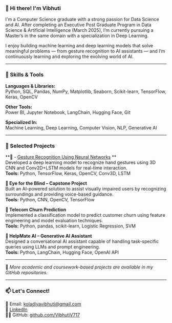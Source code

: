 ### 👋 Hi there! I'm Vibhuti

I'm a Computer Science graduate with a strong passion for Data Science and AI. After completing an Executive Post Graduate Program in Data Science & Artificial Intelligence (March 2025), I’m currently pursuing a Master’s in the same domain with a specialization in Deep Learning.

I enjoy building machine learning and deep learning models that solve meaningful problems — from gesture recognition to AI assistants — and I’m continuously learning and exploring the evolving world of AI.

---

### 🧠 Skills & Tools

**Languages & Libraries:**  
Python, SQL, Pandas, NumPy, Matplotlib, Seaborn, Scikit-learn, TensorFlow, Keras, OpenCV  

**Other Tools:**  
Power BI, Jupyter Notebook, LangChain, Hugging Face, Git  

**Specialized In:**  
Machine Learning, Deep Learning, Computer Vision, NLP, Generative AI

---

### 📂 Selected Projects

**🔹 - [Gesture Recognition Using Neural Networks](https://github.com/VibhutiV717/gesture-recognition-project)
**  
Developed a deep learning model to recognize hand gestures using 3D CNN and Conv2D+LSTM models for real-time interaction.  
**Tools:** Python, TensorFlow, Keras, OpenCV, Conv3D, LSTM

**🔹 Eye for the Blind – Capstone Project**  
Built an AI-powered solution to assist visually impaired users by recognizing surroundings and providing voice-based guidance.  
**Tools:** Python, CNN, OpenCV, TensorFlow

**🔹 Telecom Churn Prediction**  
Implemented a classification model to predict customer churn using feature engineering and model evaluation techniques.  
**Tools:** Python, pandas, scikit-learn, Logistic Regression, SVM

**🔹 HelpMate AI – Generative AI Assistant**  
Designed a conversational AI assistant capable of handling task-specific queries using LLMs and prompt engineering.  
**Tools:** Python, LangChain, Hugging Face, OpenAI API

---

📌 *More academic and coursework-based projects are available in my GitHub repositories.*

---

### 📫 Let's Connect!

📧 Email: koladiyavibhuti@gmail.com  
🔗 [LinkedIn](https://www.linkedin.com/in/vibhutikoldiya)  
🐱‍💻 GitHub: [github.com/VibhutiV717](https://github.com/VibhutiV717)
